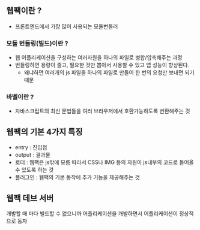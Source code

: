 ## 웹팩이란 ?

- 프론트엔드에서 가장 많이 사용되는 모듈번들러

### 모듈 번들링(빌드)이란 ?

- 웹 어플리케이션을 구성하는 여러자원을 하나의 파일로 병합/압축해주는 과정
- 번들링하면 용량이 줄고, 필요한 것만 뽑아서 사용할 수 있고 앱 성능이 향상된다.
  - 왜냐하면 여러개의 js 파일을 하나의 파일로 만들어 한 번의 요청만 보내면 되기 때문

### 바벨이란 ?

- 자바스크립트의 최신 문법들을 여러 브라우저에서 호환가능하도록 변환해주는 것

## 웹팩의 기본 4가지 특징

- entry : 진입접
- output : 결과물
- 로더 : 웹팩은 js밖에 모름 따라서 CSS나 IMG 등의 자원이 js내부의 코드로 들어올 수 있도록 하는 것
- 플러그인 : 웹팩의 기본 동작에 추가 기능을 제공해주는 것

## 웹팩 데브 서버

개발할 때 마다 빌드할 수 없으니까 어플리케이션을 개발하면서 어플리케이션이 정상적으로 동자
